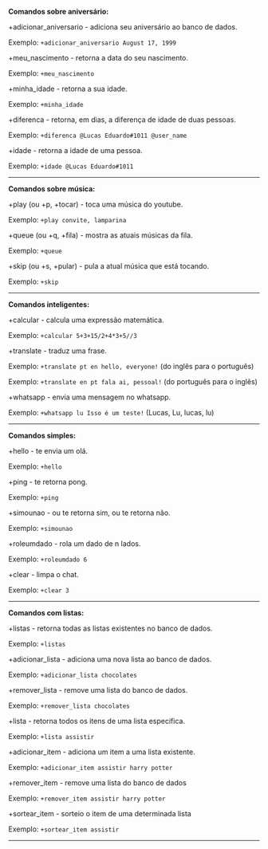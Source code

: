 **Comandos sobre aniversário:**

+adicionar_aniversario - adiciona seu aniversário ao banco de dados.

Exemplo: `+adicionar_aniversario August 17, 1999`

+meu_nascimento - retorna a data do seu nascimento.

Exemplo: `+meu_nascimento `

+minha_idade - retorna a sua idade.

Exemplo: `+minha_idade`

+diferenca - retorna, em dias, a diferença de idade de duas pessoas.

Exemplo: `+diferenca @Lucas Eduardo#1011 @user_name `

+idade - retorna a idade de uma pessoa.

Exemplo: `+idade @Lucas Eduardo#1011`
___

**Comandos sobre música:**

+play (ou +p, +tocar) - toca uma música do youtube.

Exemplo: `+play convite, lamparina`

+queue (ou +q, +fila) - mostra as atuais músicas da fila.

Exemplo: `+queue`

+skip (ou +s, +pular) - pula a atual música que está tocando.

Exemplo: `+skip`

___

**Comandos inteligentes:**

+calcular - calcula uma expressão matemática.

Exemplo: `+calcular 5+3+15/2+4*3+5//3`

+translate - traduz uma frase.

Exemplo: `+translate pt en hello, everyone!` (do inglês para o português)

Exemplo: `+translate en pt fala ai, pessoal!` (do português para o inglês)

+whatsapp - envia uma mensagem no whatsapp.

Exemplo: `+whatsapp lu Isso é um teste!` (Lucas, Lu, lucas, lu)

___

**Comandos simples:**

+hello - te envia um olá.

Exemplo: `+hello`

+ping - te retorna pong.

Exemplo: `+ping`

+simounao - ou te retorna sim, ou te retorna não.

Exemplo: `+simounao`

+roleumdado - rola um dado de n lados.

Exemplo: `+roleumdado 6`

+clear - limpa o chat.

Exemplo: `+clear 3`
___

**Comandos com listas:**

+listas - retorna todas as listas existentes no banco de dados.

Exemplo: `+listas`

+adicionar_lista - adiciona uma nova lista ao banco de dados.

Exemplo: `+adicionar_lista chocolates`

+remover_lista - remove uma lista do banco de dados.

Exemplo: `+remover_lista chocolates`

+lista - retorna todos os itens de uma lista especifica.

Exemplo: `+lista assistir`

+adicionar_item - adiciona um item a uma lista existente.

Exemplo: `+adicionar_item assistir harry potter `

+remover_item - remove uma lista do banco de dados

Exemplo: `+remover_item assistir harry potter`

+sortear_item - sorteio o item de uma determinada lista

Exemplo: `+sortear_item assistir`
___
